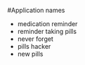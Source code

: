 #Application names

- medication reminder
- reminder taking pills
- never forget
- pills hacker
- new pills